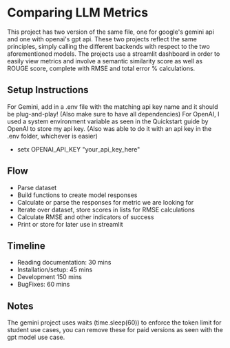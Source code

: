 # Comparing LLM Metrics
This project has two version of the same file, one for google's gemini api and one with openai's gpt api. These two projects reflect the same principles, simply calling the different backends with respect to the two aforementioned models. The projects use a streamlit dashboard in order to easily view metrics and involve a semantic similarity score as well as ROUGE score, complete with RMSE and total error % calculations.
## Setup Instructions
For Gemini, add in a .env file with the matching api key name and it should be plug-and-play! (Also make sure to have all dependencies)
For OpenAI, I used a system environment variable as seen in the Quickstart guide by OpenAI to store my api key. (Also was able to do it with an api key in the .env folder, whichever is easier)
- setx OPENAI_API_KEY "your_api_key_here"
## Flow
- Parse dataset
- Build functions to create model responses
- Calculate or parse the responses for metric we are looking for
- Iterate over dataset, store scores in lists for RMSE calculations
- Calculate RMSE and other indicators of success
- Print or store for later use in streamlit
## Timeline
- Reading documentation: 30 mins
- Installation/setup: 45 mins
- Development 150 mins
- BugFixes: 60 mins
## Notes
The gemini project uses waits (time.sleep(60)) to enforce the token limit for student use cases, you can remove these for paid versions as seen with the gpt model use case.
